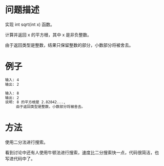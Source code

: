 # 问题描述

实现 int sqrt(int x) 函数。

计算并返回 x 的平方根，其中 x 是非负整数。

由于返回类型是整数，结果只保留整数的部分，小数部分将被舍去。

# 例子

```bash
输入: 4
输出: 2

输入: 8
输出: 2
说明: 8 的平方根是 2.82842..., 
     由于返回类型是整数，小数部分将被舍去。
```

# 方法

使用二分法进行搜索。

看到讨论中还有人使用牛顿法进行搜索，速度比二分搜索快一点，代码很简洁，也写进代码中了。



